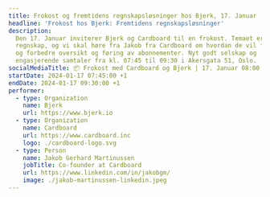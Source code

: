 ```yaml
---
title: Frokost og fremtidens regnskapsløsninger hos Bjerk, 17. Januar
headline: 'Frokost hos Bjerk: Fremtidens regnskapsløsninger'
description:
  Den 17. Januar inviterer Bjerk og Cardboard til en frokost. Temaet er
  regnskap, og vi skal høre fra Jakob fra Cardboard om hvordan de vil forenkle
  og forbedre oversikt og føring av abonnementer. Nyt godt selskap og
  engasjerende samtaler fra kl. 07:45 til 09:30 i Akersgata 51, Oslo.
socialMediaTitle: 📦 Frokost med Cardboard og Bjerk | 17. Januar 08:00
startDate: 2024-01-17 07:45:00 +1
endDate: 2024-01-17 09:30:00 +1
performer:
  - type: Organization
    name: Bjerk
    url: https://www.bjerk.io
  - type: Organization
    name: Cardboard
    url: https://www.cardboard.inc
    logo: ./cardboard-logo.svg
  - type: Person
    name: Jakob Gerhard Martinussen
    jobTitle: Co-founder at Cardboard
    url: https://www.linkedin.com/in/jakobgm/
    image: ./jakob-martinussen-linkedin.jpeg
---
```

